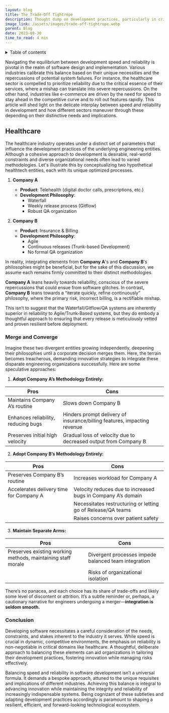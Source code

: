 ```yaml
---
layout: blog
title: The Trade-Off Tightrope
description: Thought dump on development practices, particularly in critical systems.
image_link: /assets/images/trade-off-tightrope.webp
parent: Blog
date: 2023-09-30
time_to_read: 4 min
---
```


<details markdown="block">
  <summary class="text-delta">
    Table of contents
  </summary>
1. TOC
{:toc}
</details>

Navigating the equilibrium between development speed and reliability is pivotal in the realm of software design and implementation. Various industries calibrate this balance based on their unique necessities and the repercussions of potential system failures. For instance, the healthcare sector is compelled to prioritize reliability due to the critical essence of their services, where a mishap can translate into severe repercussions. On the other hand, industries like e-commerce are driven by the need for speed to stay ahead in the competitive curve and to roll out features rapidly. This article will shed light on the delicate interplay between speed and reliability in development and how different sectors maneuver through these depending on their distinctive needs and implications.

## Healthcare

The healthcare industry operates under a distinct set of parameters that influence the development practices of the underlying engineering entities. Although a cohesive approach to development is desirable, real-world constraints and diverse organizational needs often lead to varied methodologies. Let's illustrate this by conceptualizing two hypothetical healthtech entities, each with its unique optimized processes.

1. **Company A**
   - **Product**: Telehealth (digital doctor calls, prescriptions, etc.)
   - **Development Philosophy**:
     - Waterfall
     - Weekly release process (Gitflow)
     - Robust QA organization 

2. **Company B**
   - **Product**: Insurance & Billing
   - **Development Philosophy**:
     - Agile
     - Continuous releases (Trunk-based Development)
     - No formal QA organization 

In reality, integrating elements from **Company A**'s and **Company B**'s philosophies might be beneficial, but for the sake of this discussion, we assume each remains firmly committed to their distinct methodologies.

**Company A** leans heavily towards reliability, conscious of the severe repercussions that could ensue from software glitches. In contrast, **Company B** leans towards a “iterate quickly, refine continuously” philosophy, where the primary risk, incorrect billing, is a rectifiable mishap.

This isn’t to suggest that the Waterfall/Gitflow/QA systems are inherently superior in reliability to Agile/Trunk-Based systems, but they do embody a thoughtful approach to ensuring that every release is meticulously vetted and proven resilient before deployment.

### Merge and Converge
Imagine these two divergent entities growing independently, deepening their philosophies until a corporate decision merges them. Here, the terrain becomes treacherous, demanding innovative strategies to integrate these disparate engineering organizations successfully. Here are some speculative approaches:

1. **Adopt Company A’s Methodology Entirely:**

| Pros                                | Cons                                                                     |
| ----------------------------------- | ------------------------------------------------------------------------ |
| Maintains Company A’s routine       | Slows down Company B                                                     |
| Enhances reliability, reducing bugs | Hinders prompt delivery of insurance/billing features, impacting revenue |
| Preserves initial high velocity     | Gradual loss of velocity due to decreased output from Company B          |

2. **Adopt Company B’s Methodology Entirely:**

| Pros                                    | Cons                                                         |
| --------------------------------------- | ------------------------------------------------------------ |
| Preserves Company B’s routine           | Increases workload for Company A                             |
| Accelerates delivery time for Company A | Velocity reduces due to increased bugs in Company A’s domain |
|                                         | Necessitates restructuring or letting go of Release/QA teams |
|                                         | Raises concerns over patient safety                          |

3. **Maintain Separate Arms:**

| Pros                                                         | Cons                                                 |
| ------------------------------------------------------------ | ---------------------------------------------------- |
| Preserves existing working methods, maintaining staff morale | Divergent processes impede balanced team integration |
|                                                              | Risks of organizational isolation                    |

There’s no panacea, and each choice has its share of trade-offs and likely some level of discontent or attrition. It’s a subtle reminder or, perhaps, a cautionary narrative for engineers undergoing a merger—**integration is seldom smooth.**

### Conclusion

Developing software necessitates a careful consideration of the needs, constraints, and stakes inherent to the industry it serves. While speed is crucial in dynamic, competitive environments, the emphasis on reliability is non-negotiable in critical domains like healthcare. A thoughtful, deliberate approach to balancing these elements can aid organizations in tailoring their development practices, fostering innovation while managing risks effectively.

Balancing speed and reliability in software development isn’t a universal formula. It demands a bespoke approach, attuned to the unique requisites and implications of different industries. Achieving this balance is integral to advancing innovation while maintaining the integrity and reliability of increasingly indispensable systems. Being cognizant of these subtleties and adapting development practices accordingly is paramount to shaping a resilient, efficient, and forward-looking technological ecosystem.